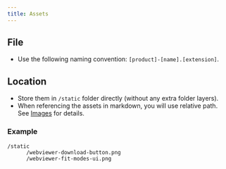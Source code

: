 ```yaml
---
title: Assets
---
```


## File

* Use the following naming convention: `[product]-[name].[extension]`.

## Location

* Store them in `/static` folder directly (without any extra folder layers).
* When referencing the assets in markdown, you will use relative path. See [Images](/readme-docs/images) for details.

### Example

```
/static
      /webviewer-download-button.png
      /webviewer-fit-modes-ui.png
```